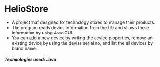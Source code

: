 # HelioStore

- A project that designed for technology stores to manage their products. 
- The program reads device information from the file and shows these information by using Java GUI. 
- You can add a new  device by writing the device properties, remove an existing device by using the devise serial no, and list the all devices by brand name.

##### Technologies used: Java

